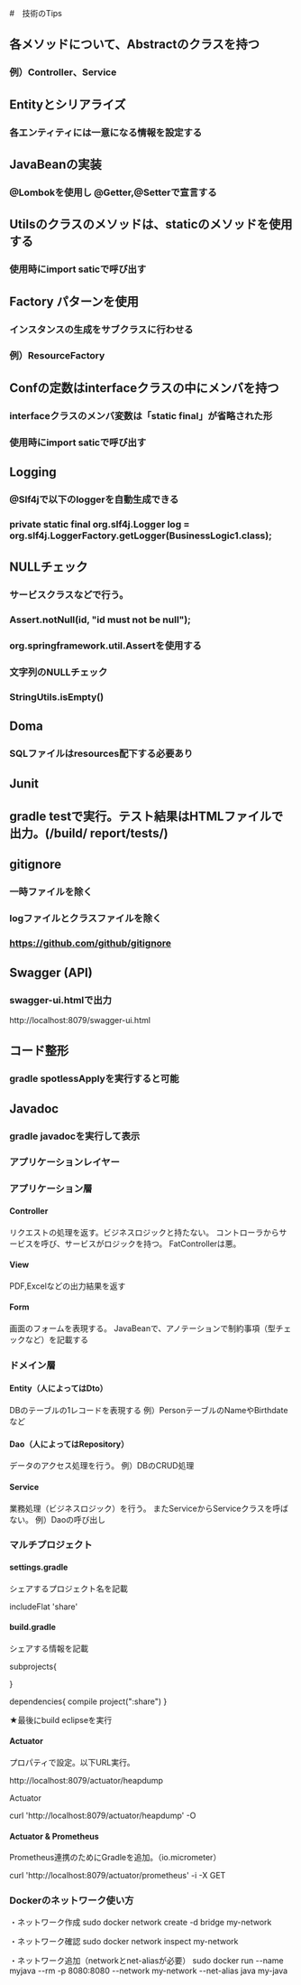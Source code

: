 #　技術のTips

## 各メソッドについて、Abstractのクラスを持つ
###   例）Controller、Service

## Entityとシリアライズ
### 各エンティティには一意になる情報を設定する

## JavaBeanの実装
###   @Lombokを使用し @Getter,@Setterで宣言する

## Utilsのクラスのメソッドは、staticのメソッドを使用する
### 使用時にimport saticで呼び出す

## Factory パターンを使用
###   インスタンスの生成をサブクラスに行わせる
###   例）ResourceFactory

## Confの定数はinterfaceクラスの中にメンバを持つ
### interfaceクラスのメンバ変数は「static final」が省略された形
### 使用時にimport saticで呼び出す

## Logging
### @Slf4jで以下のloggerを自動生成できる
### private static final org.slf4j.Logger log = org.slf4j.LoggerFactory.getLogger(BusinessLogic1.class);

## NULLチェック
### サービスクラスなどで行う。
### Assert.notNull(id, "id must not be null");
### org.springframework.util.Assertを使用する
### 文字列のNULLチェック
### StringUtils.isEmpty()

## Doma
### SQLファイルはresources配下する必要あり

## Junit
## gradle testで実行。テスト結果はHTMLファイルで出力。(/build/	report/tests/)

## gitignore
### 一時ファイルを除く
### logファイルとクラスファイルを除く
### https://github.com/github/gitignore

## Swagger (API)
### swagger-ui.htmlで出力

http://localhost:8079/swagger-ui.html

## コード整形
### gradle spotlessApplyを実行すると可能

## Javadoc
### gradle javadocを実行して表示

###  アプリケーションレイヤー

### アプリケーション層

#### Controller
リクエストの処理を返す。ビジネスロジックと持たない。
コントローラからサービスを呼び、サービスがロジックを持つ。
FatControllerは悪。

#### View
PDF,Excelなどの出力結果を返す

#### Form
画面のフォームを表現する。
JavaBeanで、アノテーションで制約事項（型チェックなど）を記載する

### ドメイン層

#### Entity（人によってはDto）
DBのテーブルの1レコードを表現する
例）PersonテーブルのNameやBirthdateなど

#### Dao（人によってはRepository）
データのアクセス処理を行う。
例）DBのCRUD処理

#### Service
業務処理（ビジネスロジック）を行う。
またServiceからServiceクラスを呼ばない。
例）Daoの呼び出し

### マルチプロジェクト

#### settings.gradle
シェアするプロジェクト名を記載

includeFlat 'share'


#### build.gradle
シェアする情報を記載

subprojects{

}

dependencies{
	compile project(":share")
}

★最後にbuild eclipseを実行

#### Actuator

プロパティで設定。以下URL実行。

http://localhost:8079/actuator/heapdump

Actuator

curl 'http://localhost:8079/actuator/heapdump' -O

#### Actuator & Prometheus

Prometheus連携のためにGradleを追加。（io.micrometer）

curl 'http://localhost:8079/actuator/prometheus' -i -X GET


### Dockerのネットワーク使い方

・ネットワーク作成
sudo docker network create -d bridge my-network

・ネットワーク確認
sudo docker network inspect my-network

・ネットワーク追加（networkとnet-aliasが必要）
sudo docker run --name myjava --rm -p 8080:8080 --network my-network --net-alias java my-java



